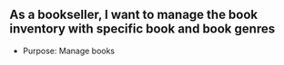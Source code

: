 ## As a bookseller, I want to manage the book inventory with specific book and book genres

- Purpose: Manage books
